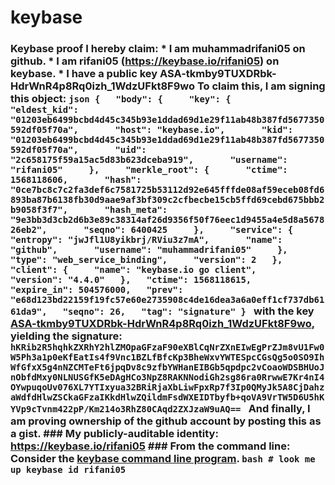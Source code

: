 # keybase
### Keybase proof  I hereby claim:    * I am muhammadrifani05 on github.   * I am rifani05 (https://keybase.io/rifani05) on keybase.   * I have a public key ASA-tkmby9TUXDRbk-HdrWnR4p8Rq0izh_1WdzUFkt8F9wo  To claim this, I am signing this object:  ```json {   "body": {     "key": {       "eldest_kid": "01203eb6499bcbd4d45c345b93e1ddad69d1e29f11ab48b387fd5677350592df05f70a",       "host": "keybase.io",       "kid": "01203eb6499bcbd4d45c345b93e1ddad69d1e29f11ab48b387fd5677350592df05f70a",       "uid": "2c658175f59a15ac5d83b623dceba919",       "username": "rifani05"     },     "merkle_root": {       "ctime": 1568118606,       "hash": "0ce7bc8c7c2fa3def6c7581725b53112d92e645fffde08af59eceb08fd6893ba87b6138fb30d9aae9af3bf309c2cfbecbe15cb5ffd69cebd675bbb2b9058f3f7",       "hash_meta": "9e3bb3d3cb2d6b3e89c38314af26d9356f50f76eec1d9455a4e5d8a567826eb2",       "seqno": 6400425     },     "service": {       "entropy": "jwJfl1U8yikbrj/RViu3z7mA",       "name": "github",       "username": "muhammadrifani05"     },     "type": "web_service_binding",     "version": 2   },   "client": {     "name": "keybase.io go client",     "version": "4.4.0"   },   "ctime": 1568118615,   "expire_in": 504576000,   "prev": "e68d123bd22159f19fc57e60e2735908c4de16dea3a6a0eff1cf737db6161da9",   "seqno": 26,   "tag": "signature" } ```  with the key [ASA-tkmby9TUXDRbk-HdrWnR4p8Rq0izh_1WdzUFkt8F9wo](https://keybase.io/rifani05), yielding the signature:  ``` hKRib2R5hqhkZXRhY2hlZMOpaGFzaF90eXBlCqNrZXnEIwEgPrZJm8vU1Fw0W5Ph3a1p0eKfEatIs4f9Vnc1BZLfBfcKp3BheWxvYWTESpcCGsQg5o0SO9IhWfGfxX5g4nNZCMTeFt6jpqDv8c9zfbYWHanEIBGb5qpdpc2vCoaoWDSBHUoJnObfdMxy0NLNUSGfK5eDAgHCo3NpZ8RAKNNodiGh2sg86ra0RrwwE7Kr4nI4OYwpuqoUv076XL7YTIxyua32BRiRjaXbLiwFpxRp7f3Ip0QMyJk5A8CjDahzaWdfdHlwZSCkaGFzaIKkdHlwZQildmFsdWXEIDTbyfb+qoVA9VrTW5D6U5hKYVp9cTvnm422pP/Km214o3RhZ80CAqd2ZXJzaW9uAQ==  ```  And finally, I am proving ownership of the github account by posting this as a gist.  ### My publicly-auditable identity:  https://keybase.io/rifani05  ### From the command line:  Consider the [keybase command line program](https://keybase.io/download).  ```bash # look me up keybase id rifani05 ```
